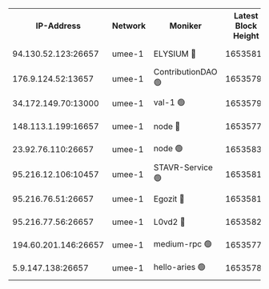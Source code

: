 


<table><tr><th>IP-Address</th><th>Network</th><th>Moniker</th><th>Latest Block Height</th><th>Earliest Block Height</th><th>Catching Up</th><th>Tx Index</th><th>Voting Power</th><th>Scan Time</th></tr><tr><td>94.130.52.123:26657</td><td>umee-1</td><td>ELYSIUM 🔴</td><td>16535816</td><td>3216011</td><td>False</td><td>off</td><td>27396558</td><td>2025-03-08T15:41:47.299714161UTC</td></tr><tr><td>176.9.124.52:13657</td><td>umee-1</td><td>ContributionDAO 🟢</td><td>16535793</td><td>13924595</td><td>False</td><td>on</td><td>0</td><td>2025-03-08T15:39:38.225454250UTC</td></tr><tr><td>34.172.149.70:13000</td><td>umee-1</td><td>val-1 🟢</td><td>16535790</td><td>14743001</td><td>False</td><td>off</td><td>0</td><td>2025-03-08T15:39:18.326907434UTC</td></tr><tr><td>148.113.1.199:16657</td><td>umee-1</td><td>node 🔴</td><td>16535774</td><td>15872248</td><td>False</td><td>off</td><td>1666214</td><td>2025-03-08T15:37:54.477031999UTC</td></tr><tr><td>23.92.76.110:26657</td><td>umee-1</td><td>node 🟢</td><td>16535835</td><td>16142001</td><td>False</td><td>on</td><td>0</td><td>2025-03-08T15:43:32.417452594UTC</td></tr><tr><td>95.216.12.106:10457</td><td>umee-1</td><td>STAVR-Service 🟢</td><td>16535813</td><td>16306001</td><td>False</td><td>on</td><td>0</td><td>2025-03-08T15:41:26.218131476UTC</td></tr><tr><td>95.216.76.51:26657</td><td>umee-1</td><td>Egozit 🔴</td><td>16535816</td><td>16435816</td><td>False</td><td>off</td><td>38715632</td><td>2025-03-08T15:41:47.021353750UTC</td></tr><tr><td>95.216.77.56:26657</td><td>umee-1</td><td>L0vd2 🔴</td><td>16535828</td><td>16435828</td><td>False</td><td>off</td><td>38610751</td><td>2025-03-08T15:42:48.512582790UTC</td></tr><tr><td>194.60.201.146:26657</td><td>umee-1</td><td>medium-rpc 🟢</td><td>16535776</td><td>16469652</td><td>False</td><td>on</td><td>0</td><td>2025-03-08T15:38:01.228771093UTC</td></tr><tr><td>5.9.147.138:26657</td><td>umee-1</td><td>hello-aries 🟢</td><td>16535789</td><td>16535461</td><td>False</td><td>off</td><td>0</td><td>2025-03-08T15:39:13.006615586UTC</td></tr></table>